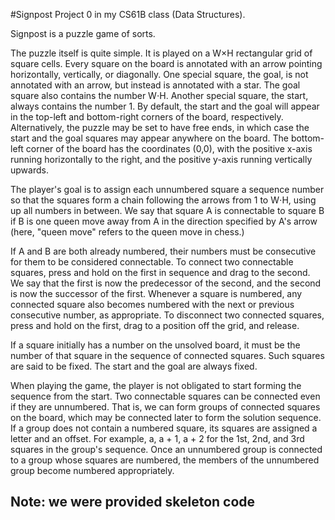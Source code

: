 #Signpost
Project 0 in my CS61B class (Data Structures). 

Signpost is a puzzle game of sorts. 

The puzzle itself is quite simple. It is played on a W×H rectangular grid of square cells. Every square on the board is annotated with an arrow pointing horizontally, vertically, or diagonally. One special square, the goal, is not annotated with an arrow, but instead is annotated with a star. The goal square also contains the number W⋅H. Another special square, the start, always contains the number 1. By default, the start and the goal will appear in the top-left and bottom-right corners of the board, respectively. Alternatively, the puzzle may be set to have free ends, in which case the start and the goal squares may appear anywhere on the board. The bottom-left corner of the board has the coordinates (0,0), with the positive x-axis running horizontally to the right, and the positive y-axis running vertically upwards.

The player's goal is to assign each unnumbered square a sequence number so that the squares form a chain following the arrows from 1 to W⋅H, using up all numbers in between. We say that square A is connectable to square B if B is one queen move away from A in the direction specified by A's arrow (here, "queen move" refers to the queen move in chess.) 

If A and B are both already numbered, their numbers must be consecutive for them to be considered connectable. To connect two connectable squares, press and hold on the first in sequence and drag to the second. We say that the first is now the predecessor of the second, and the second is now the successor of the first. Whenever a square is numbered, any connected square also becomes numbered with the next or previous consecutive number, as appropriate. To disconnect two connected squares, press and hold on the first, drag to a position off the grid, and release.

If a square initially has a number on the unsolved board, it must be the number of that square in the sequence of connected squares. Such squares are said to be fixed. The start and the goal are always fixed.

When playing the game, the player is not obligated to start forming the sequence from the start. Two connectable squares can be connected even if they are unnumbered. That is, we can form groups of connected squares on the board, which may be connected later to form the solution sequence. If a group does not contain a numbered square, its squares are assigned a letter and an offset. For example, a, a + 1, a + 2 for the 1st, 2nd, and 3rd squares in the group's sequence. Once an unnumbered group is connected to a group whose squares are numbered, the members of the unnumbered group become numbered appropriately.

## Note: we were provided skeleton code
